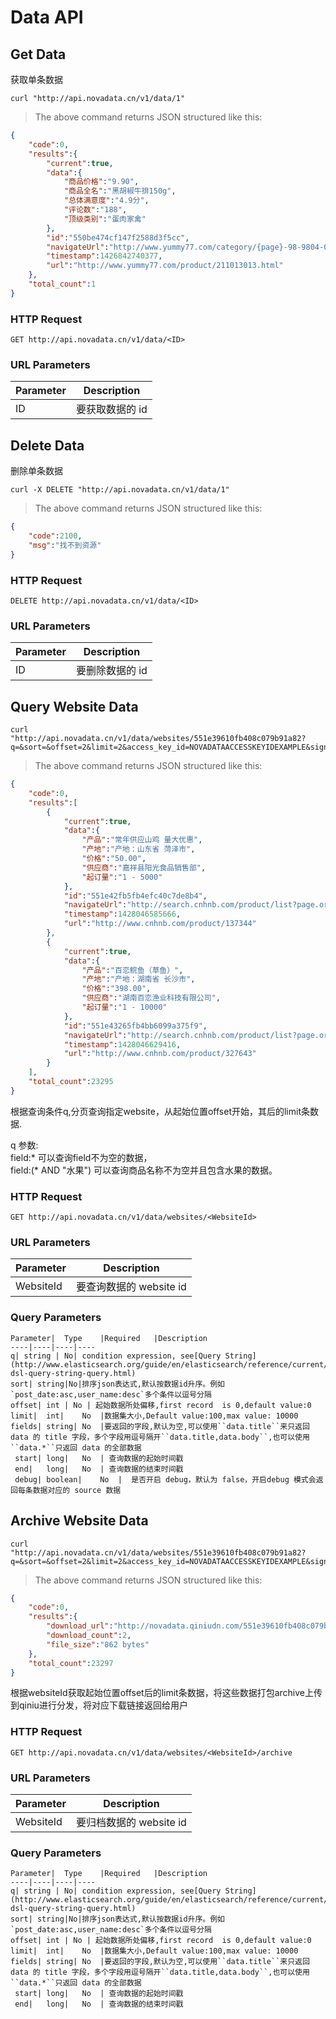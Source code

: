

# Data API

## Get Data

获取单条数据

```shell
curl "http://api.novadata.cn/v1/data/1"
```

> The above command returns JSON structured like this:

```json
{
	"code":0,
	"results":{
		"current":true,
		"data":{
			"商品价格":"9.90",
			"商品全名":"黑胡椒牛排150g",
			"总体满意度":"4.9分",
			"评论数":"188",
			"顶级类别":"蛋肉家禽"
		},
		"id":"550be474cf147f2588d3f5cc",
		"navigateUrl":"http://www.yummy77.com/category/{page}-98-9804-0-5-p-.html",
		"timestamp":1426842740377,
		"url":"http://www.yummy77.com/product/211013013.html"
	},
	"total_count":1
}
```
### HTTP Request

`GET http://api.novadata.cn/v1/data/<ID>`


### URL Parameters

Parameter | Description
--------- | -----------
ID | 要获取数据的 id

##  Delete Data	

删除单条数据


```shell
curl -X DELETE "http://api.novadata.cn/v1/data/1"
```

> The above command returns JSON structured like this:

```json
{
	"code":2100,
	"msg":"找不到资源"
}
```

### HTTP Request

`DELETE http://api.novadata.cn/v1/data/<ID>`

### URL Parameters

Parameter | Description
--------- | -----------
ID | 要删除数据的 id


##  Query Website Data	


```shell
curl "http://api.novadata.cn/v1/data/websites/551e39610fb408c079b91a82?q=&sort=&offset=2&limit=2&access_key_id=NOVADATAACCESSKEYIDEXAMPLE&signature_version=1&signature=ihPnXFgsg5yyqhDN2IejJ2%2Bbo89ABQ1UqFkyOdzRITY%3D&version=1"
```

> The above command returns JSON structured like this:

```json
{
	"code":0,
	"results":[
		{
			"current":true,
			"data":{
				"产品":"常年供应山鸡 量大优惠",
				"产地":"产地：山东省 菏泽市",
				"价格":"50.00",
				"供应商":"嘉祥县阳光食品销售部",
				"起订量":"1 - 5000"
			},
			"id":"551e42fb5fb4efc40c7de8b4",
			"navigateUrl":"http://search.cnhnb.com/product/list?page.orderAsc=false&page.pageNumber=1",
			"timestamp":1428046585666,
			"url":"http://www.cnhnb.com/product/137344"
		},
		{
			"current":true,
			"data":{
				"产品":"百恋鲩鱼（草鱼）",
				"产地":"产地：湖南省 长沙市",
				"价格":"398.00",
				"供应商":"湖南百恋渔业科技有限公司",
				"起订量":"1 - 10000"
			},
			"id":"551e43265fb4bb6099a375f9",
			"navigateUrl":"http://search.cnhnb.com/product/list?page.orderAsc=false&page.pageNumber=1",
			"timestamp":1428046629416,
			"url":"http://www.cnhnb.com/product/327643"
		}
	],
	"total_count":23295
}

```

根据查询条件q,分页查询指定website，从起始位置offset开始，其后的limit条数据.


<aside class="note">
q 参数:<br>
field:* 可以查询field不为空的数据，<br>
field:(* AND "水果") 可以查询商品名称不为空并且包含水果的数据。</aside>

### HTTP Request

`GET http://api.novadata.cn/v1/data/websites/<WebsiteId>`

### URL Parameters

Parameter | Description
--------- | -----------
WebsiteId | 要查询数据的 website id

### Query Parameters

	Parameter|	Type	|Required	|Description
    ----|----|----|----
	q| string | No| condition expression, see[Query String](http://www.elasticsearch.org/guide/en/elasticsearch/reference/current/query-dsl-query-string-query.html)
	sort| string|No|排序json表达式,默认按数据id升序。例如`post_date:asc,user_name:desc`多个条件以逗号分隔	
	offset| int | No | 起始数据所处偏移,first record  is 0,default value:0
 	limit|	int|	No	|数据集大小,Default value:100,max value: 10000
 	fields|	string|	No	|要返回的字段,默认为空,可以使用``data.title``来只返回 data 的 title 字段，多个字段用逗号隔开``data.title,data.body``,也可以使用``data.*``只返回 data 的全部数据
 	 start|	long|	No	| 查询数据的起始时间戳
 	 end|	long|	No	| 查询数据的结束时间戳
 	 debug|	boolean|	No	|  是否开启 debug，默认为 false，开启debug 模式会返回每条数据对应的 source 数据


##  Archive Website Data


```shell
curl "http://api.novadata.cn/v1/data/websites/551e39610fb408c079b91a82?q=&sort=&offset=2&limit=2&access_key_id=NOVADATAACCESSKEYIDEXAMPLE&signature_version=1&signature=ihPnXFgsg5yyqhDN2IejJ2%2Bbo89ABQ1UqFkyOdzRITY%3D&version=1"
```

> The above command returns JSON structured like this:

```json
{
	"code":0,
	"results":{
		"download_url":"http://novadata.qiniudn.com/551e39610fb408c079b91a82-553623781bb427ffe372c72f.json?download",
		"download_count":2,
		"file_size":"862 bytes"
	},
	"total_count":23297
}

```

根据websiteId获取起始位置offset后的limit条数据，将这些数据打包archive上传到qiniu进行分发，将对应下载链接返回给用户

### HTTP Request

`GET http://api.novadata.cn/v1/data/websites/<WebsiteId>/archive`

### URL Parameters

Parameter | Description
--------- | -----------
WebsiteId | 要归档数据的 website id

### Query Parameters

	Parameter|	Type	|Required	|Description
	----|----|----|----
	q| string | No| condition expression, see[Query String](http://www.elasticsearch.org/guide/en/elasticsearch/reference/current/query-dsl-query-string-query.html)
	sort| string|No|排序json表达式,默认按数据id升序。例如`post_date:asc,user_name:desc`多个条件以逗号分隔	
	offset| int | No | 起始数据所处偏移,first record  is 0,default value:0
 	limit|	int|	No	|数据集大小,Default value:100,max value: 10000
 	fields|	string|	No	|要返回的字段,默认为空,可以使用``data.title``来只返回 data 的 title 字段，多个字段用逗号隔开``data.title,data.body``,也可以使用``data.*``只返回 data 的全部数据
 	 start|	long|	No	| 查询数据的起始时间戳
 	 end|	long|	No	| 查询数据的结束时间戳
